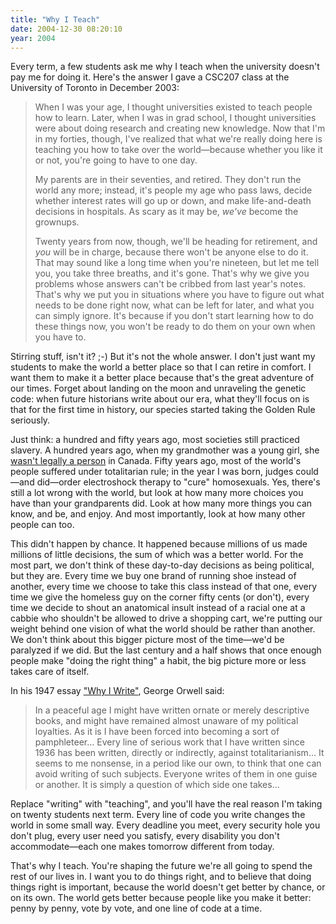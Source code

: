 ```yaml
---
title: "Why I Teach"
date: 2004-12-30 08:20:10
year: 2004
---
```

<p>
  Every term, a few students ask me why I teach when the university
  doesn't pay me for doing it. Here's the answer I gave a CSC207 class
  at the University of Toronto in December 2003:
</p>
<blockquote>
  <p>
    When I was your age, I thought universities existed to teach
    people how to learn. Later, when I was in grad school, I thought
    universities were about doing research and creating new
    knowledge. Now that I'm in my forties, though, I've realized that
    what we're really doing here is teaching you how to take over the
    world—because whether you like it or not, you're going to have
    to one day.
  </p>
  <p>
    My parents are in their seventies, and retired. They don't run the
    world any more; instead, it's people my age who pass laws, decide
    whether interest rates will go up or down, and make life-and-death
    decisions in hospitals. As scary as it may be, <em>we've</em>
    become the grownups.
  </p>
  <p>
    Twenty years from now, though, we'll be heading for retirement,
    and <em>you</em> will be in charge, because there won't be anyone
    else to do it. That may sound like a long time when you're
    nineteen, but let me tell you, you take three breaths, and it's
    gone. That's why we give you problems whose answers can't be
    cribbed from last year's notes. That's why we put you in
    situations where you have to figure out what needs to be done
    right now, what can be left for later, and what you can simply
    ignore. It's because if you don't start learning how to do these
    things now, you won't be ready to do them on your own when you
    have to.
  </p>
</blockquote>
<p>
  Stirring stuff, isn't it? ;-) But it's not the whole answer. I don't
  just want my students to make the world a better place so that I can
  retire in comfort. I want them to make it a better place because
  that's the great adventure of our times. Forget about landing on the
  moon and unraveling the genetic code: when future historians write
  about our era, what they'll focus on is that for the first time in
  history, our species started taking the Golden Rule seriously.
</p>
<p>
  Just think: a hundred and fifty years ago, most societies still
  practiced slavery. A hundred years ago, when my grandmother was a
  young girl,
  she <a href="http://www.canuck.com/famous5/html/history.html">wasn't
  legally a person</a> in Canada. Fifty years ago, most of the world's
  people suffered under totalitarian rule; in the year I was born,
  judges could—and did—order electroshock therapy to "cure"
  homosexuals. Yes, there's still a lot wrong with the world, but look
  at how many more choices you have than your grandparents did. Look
  at how many more things you can know, and be, and enjoy. And most
  importantly, look at how many other people can too.
</p>
<p>
  This didn't happen by chance. It happened because millions of us
  made millions of little decisions, the sum of which was a better
  world. For the most part, we don't think of these day-to-day
  decisions as being political, but they are. Every time we buy one
  brand of running shoe instead of another, every time we choose to
  take this class instead of that one, every time we give the homeless
  guy on the corner fifty cents (or don't), every time we decide to
  shout an anatomical insult instead of a racial one at a cabbie who
  shouldn't be allowed to drive a shopping cart, we're putting our
  weight behind one vision of what the world should be rather than
  another. We don't think about this bigger picture most of the
  time—we'd be paralyzed if we did. But the last century and a half
  shows that once enough people make "doing the right thing" a habit,
  the big picture more or less takes care of itself.
</p>
<p>
  In his 1947
  essay <a href="http://www.resort.com/~prime8/Orwell/whywrite.html">"Why
  I Write"</a>, George Orwell said:
</p>
<blockquote>
  <p>
    In a peaceful age I might have written ornate or merely
    descriptive books, and might have remained almost unaware of my
    political loyalties. As it is I have been forced into becoming a
    sort of pamphleteer… Every line of serious work that I have
    written since 1936 has been written, directly or indirectly,
    against totalitarianism… It seems to me nonsense, in a period
    like our own, to think that one can avoid writing of such
    subjects. Everyone writes of them in one guise or another. It is
    simply a question of which side one takes…
  </p>
</blockquote>
<p>
  Replace "writing" with "teaching", and you'll have the real reason
  I'm taking on twenty students next term. Every line of code you
  write changes the world in some small way. Every deadline you meet,
  every security hole you don't plug, every user need you satisfy,
  every disability you don't accommodate—each one makes tomorrow
  different from today.
</p>
<p>
  That's why I teach. You're shaping the future we're all going to
  spend the rest of our lives in. I want you to do things right, and
  to believe that doing things right is important, because the world
  doesn't get better by chance, or on its own. The world gets better
  because people like you make it better: penny by penny, vote by
  vote, and one line of code at a time.
</p>
